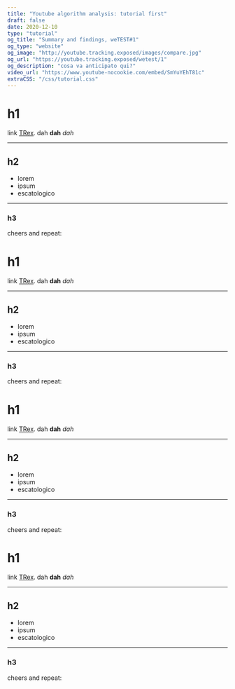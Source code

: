 ```yaml
---
title: "Youtube algorithm analysis: tutorial first"
draft: false
date: 2020-12-10 
type: "tutorial"
og_title: "Summary and findings, weTEST#1"
og_type: "website"
og_image: "http://youtube.tracking.exposed/images/compare.jpg" 
og_url: "https://youtube.tracking.exposed/wetest/1"
og_description: "cosa va anticipato qui?"
video_url: "https://www.youtube-nocookie.com/embed/SmYuYEhT81c"
extraCSS: "/css/tutorial.css"
---
```




# h1

link [TRex](https://tracking.exposed).
dah
**dah**
_dah_

---

## h2

* lorem
* ipsum
* escatologico

---

### h3

cheers and repeat:

# h1

link [TRex](https://tracking.exposed).
dah
**dah**
_dah_

---

## h2

* lorem
* ipsum
* escatologico

---

### h3

cheers and repeat:

# h1

link [TRex](https://tracking.exposed).
dah
**dah**
_dah_

---

## h2

* lorem
* ipsum
* escatologico

---

### h3

cheers and repeat:

# h1

link [TRex](https://tracking.exposed).
dah
**dah**
_dah_

---

## h2

* lorem
* ipsum
* escatologico

---

### h3

cheers and repeat:
